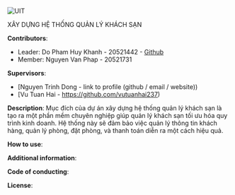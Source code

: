 ![UIT](https://img.shields.io/badge/from-UIT%20VNUHCM-blue?style=for-the-badge&link=https%3A%2F%2Fwww.uit.edu.vn%2F)

XÂY DỰNG HỆ THỐNG QUẢN LÝ KHÁCH SẠN

**Contributors**:

- Leader: Do Pham Huy Khanh - 20521442 - [Github](https://github.com/KhanhDo2604)
- Member: Nguyen Van Phap - 20521731

**Supervisors**:

- [Nguyen Trinh Dong - link to profile (github / email / website))
- [Vu Tuan Hai - https://github.com/vutuanhai237)

**Description**: Mục đích của dự án xây dựng hệ thống quản lý khách sạn là tạo ra một phần mềm chuyên nghiệp giúp quản lý khách sạn tối ưu hóa quy trình kinh doanh. Hệ thống này sẽ đảm bảo việc quản lý thông tin khách hàng, quản lý phòng, đặt phòng, và thanh toán diễn ra một cách hiệu quả. 

**How to use**:

**Additional information**:

**Code of conducting**:

**License**: